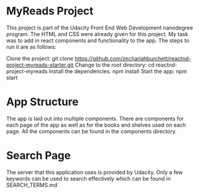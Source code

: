 # MyReads Project
This project is part of the Udacity Front End Web Development nanodegree program. The HTML and CSS were already given for this project. My task was to add in react components and functionality to the app. The steps to run it are as follows:

Clone the project: git clone https://github.com/zechariahburchett/reactnd-project-myreads-starter.git
Change to the root directory: cd reactnd-project-myreads
Install the dependencies: npm install
Start the app: npm start

# App Structure
The app is laid out into multiple components. There are components for each page of the app as well as for the books and shelves used on each page. All the components can be found in the components directory.

# Search Page
The server that this application uses is provided by Udacity. Only a few keywords can be used to search effectively which can be found in SEARCH_TERMS.md
